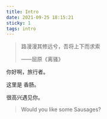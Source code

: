 ```yaml
---
title: Intro
date: 2021-09-25 18:15:21
sticky: 1
tags: intro
---
```


> 路漫漫其修远兮，吾将上下而求索
>
> ——屈原《离骚》

你好啊，旅行者。

这里是 香肠。

很高兴遇见你。

> Would you like some Sausages?
